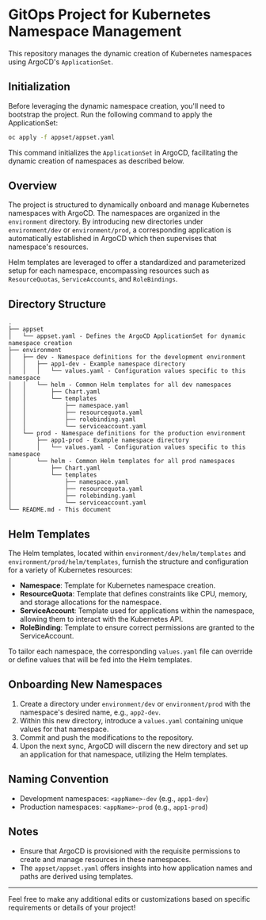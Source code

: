 # GitOps Project for Kubernetes Namespace Management

This repository manages the dynamic creation of Kubernetes namespaces using ArgoCD's `ApplicationSet`.

## Initialization

Before leveraging the dynamic namespace creation, you'll need to bootstrap the project. Run the following command to apply the ApplicationSet:

```bash
oc apply -f appset/appset.yaml
```

This command initializes the `ApplicationSet` in ArgoCD, facilitating the dynamic creation of namespaces as described below.

## Overview

The project is structured to dynamically onboard and manage Kubernetes namespaces with ArgoCD. The namespaces are organized in the `environment` directory. By introducing new directories under `environment/dev` or `environment/prod`, a corresponding application is automatically established in ArgoCD which then supervises that namespace's resources.

Helm templates are leveraged to offer a standardized and parameterized setup for each namespace, encompassing resources such as `ResourceQuotas`, `ServiceAccounts`, and `RoleBindings`.

## Directory Structure

```
.
├── appset
│   └── appset.yaml - Defines the ArgoCD ApplicationSet for dynamic namespace creation
├── environment
│   ├── dev - Namespace definitions for the development environment
│   │   ├── app1-dev - Example namespace directory
│   │   │   └── values.yaml - Configuration values specific to this namespace
│   │   └── helm - Common Helm templates for all dev namespaces
│   │       ├── Chart.yaml
│   │       └── templates
│   │           ├── namespace.yaml
│   │           ├── resourcequota.yaml
│   │           ├── rolebinding.yaml
│   │           └── serviceaccount.yaml
│   └── prod - Namespace definitions for the production environment
│       ├── app1-prod - Example namespace directory
│       │   └── values.yaml - Configuration values specific to this namespace
│       └── helm - Common Helm templates for all prod namespaces
│           ├── Chart.yaml
│           └── templates
│               ├── namespace.yaml
│               ├── resourcequota.yaml
│               ├── rolebinding.yaml
│               └── serviceaccount.yaml
└── README.md - This document
```

## Helm Templates

The Helm templates, located within `environment/dev/helm/templates` and `environment/prod/helm/templates`, furnish the structure and configuration for a variety of Kubernetes resources:

- **Namespace**: Template for Kubernetes namespace creation.
- **ResourceQuota**: Template that defines constraints like CPU, memory, and storage allocations for the namespace.
- **ServiceAccount**: Template used for applications within the namespace, allowing them to interact with the Kubernetes API.
- **RoleBinding**: Template to ensure correct permissions are granted to the ServiceAccount.

To tailor each namespace, the corresponding `values.yaml` file can override or define values that will be fed into the Helm templates.

## Onboarding New Namespaces

1. Create a directory under `environment/dev` or `environment/prod` with the namespace's desired name, e.g., `app2-dev`.
2. Within this new directory, introduce a `values.yaml` containing unique values for that namespace.
3. Commit and push the modifications to the repository.
4. Upon the next sync, ArgoCD will discern the new directory and set up an application for that namespace, utilizing the Helm templates.

## Naming Convention

- Development namespaces: `<appName>-dev` (e.g., `app1-dev`)
- Production namespaces: `<appName>-prod` (e.g., `app1-prod`)

## Notes

- Ensure that ArgoCD is provisioned with the requisite permissions to create and manage resources in these namespaces.
- The `appset/appset.yaml` offers insights into how application names and paths are derived using templates.

---

Feel free to make any additional edits or customizations based on specific requirements or details of your project!
